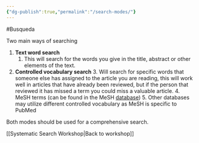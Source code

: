 ```yaml
---
{"dg-publish":true,"permalink":"/search-modes/"}
---
```


#Busqueda 

Two main ways of searching
1. **Text word search**
	1. This will search for the words you give in the title, abstract or other elements of the text.
2. **Controlled vocabulary search**
	3. Will search for specific words that someone else has assigned to the article you are reading, this will work well in articles that have already been reviewed, but if the person that reviewed it has missed a term you could miss a valuable article.
	4. MeSH terms (can be found in the MeSH [database](https://www.ncbi.nlm.nih.gov/mesh))
	5. Other databases may utilize different controlled vocabulary as MeSH is specific to PubMed


Both modes should be used for a comprehensive search.

[[Systematic Search Workshop\|Back to workshop]]